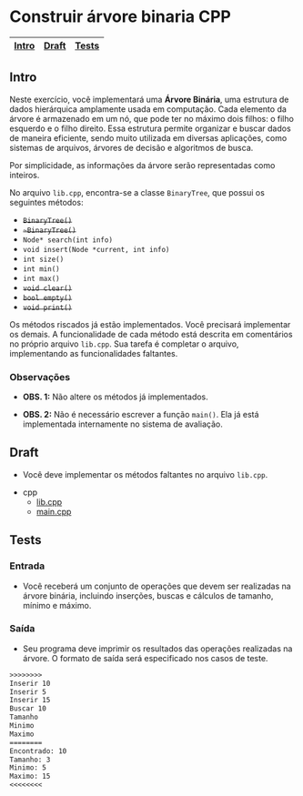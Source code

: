 # Construir árvore binaria CPP

<!-- toch -->
[Intro](#intro) | [Draft](#draft) | [Tests](#tests)
-- | -- | --
<!-- toch -->

## Intro

Neste exercício, você implementará uma **Árvore Binária**, uma estrutura de dados hierárquica amplamente usada em computação. Cada elemento da árvore é armazenado em um nó, que pode ter no máximo dois filhos: o filho esquerdo e o filho direito. Essa estrutura permite organizar e buscar dados de maneira eficiente, sendo muito utilizada em diversas aplicações, como sistemas de arquivos, árvores de decisão e algoritmos de busca.

Por simplicidade, as informações da árvore serão representadas como inteiros.

No arquivo `lib.cpp`, encontra-se a classe `BinaryTree`, que possui os seguintes métodos:

- ~~`BinaryTree()`~~
- ~~`~BinaryTree()`~~
- `Node* search(int info)`
- `void insert(Node *current, int info)`
- `int size()`
- `int min()`
- `int max()`
- ~~`void clear()`~~
- ~~`bool empty()`~~
- ~~`void print()`~~

Os métodos riscados já estão implementados. Você precisará implementar os demais. A funcionalidade de cada método está descrita em comentários no próprio arquivo `lib.cpp`. Sua tarefa é completar o arquivo, implementando as funcionalidades faltantes.

### Observações

- **OBS. 1:** Não altere os métodos já implementados.

- **OBS. 2:** Não é necessário escrever a função `main()`. Ela já está implementada internamente no sistema de avaliação.

## Draft

- Você deve implementar os métodos faltantes no arquivo `lib.cpp`.

<!-- links .cache/draft -->
- cpp
  - [lib.cpp](.cache/draft/cpp/lib.cpp)
  - [main.cpp](.cache/draft/cpp/main.cpp)
<!-- links -->

## Tests

### Entrada

- Você receberá um conjunto de operações que devem ser realizadas na árvore binária, incluindo inserções, buscas e cálculos de tamanho, mínimo e máximo.

### Saída

- Seu programa deve imprimir os resultados das operações realizadas na árvore. O formato de saída será especificado nos casos de teste.

```txt
>>>>>>>>
Inserir 10
Inserir 5
Inserir 15
Buscar 10
Tamanho
Minimo
Maximo
========
Encontrado: 10
Tamanho: 3
Minimo: 5
Maximo: 15
<<<<<<<<
```
